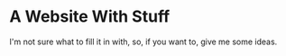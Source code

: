# A Website With Stuff

I'm not sure what to fill it in with, so, if you want to, give me some ideas.